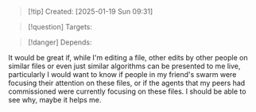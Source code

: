 
>[!tip] Created: [2025-01-19 Sun 09:31]

>[!question] Targets: 

>[!danger] Depends: 

It would be great if, while I'm editing a file, other edits by other people on similar files or even just similar algorithms can be presented to me live, particularly I would want to know if people in my friend's swarm were focusing their attention on these files, or if the agents that my peers had commissioned were currently focusing on these files. I should be able to see why, maybe it helps me.